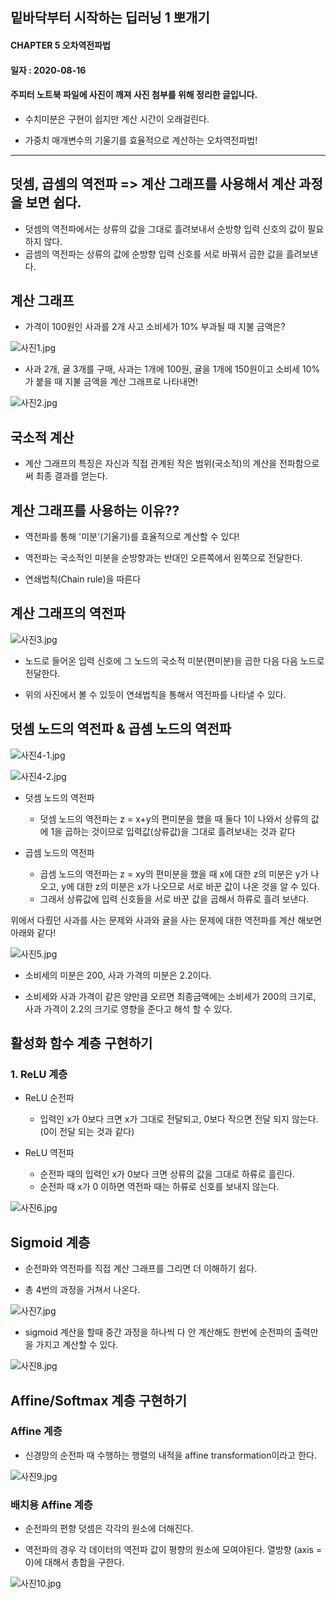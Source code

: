 ## 밑바닥부터 시작하는 딥러닝 1 뽀개기

#### CHAPTER 5 오차역전파법 

#### 일자 : 2020-08-16

#### 주피터 노트북 파일에 사진이 깨져 사진 첨부를 위해 정리한 글입니다.


- 수치미분은 구현이 쉽지만 계산 시간이 오래걸린다. 

- 가중치 매개변수의 기울기를 효율적으로 계산하는 오차역전파법!



---



## 덧셈, 곱셈의 역전파 => 계산 그래프를 사용해서 계산 과정을 보면 쉽다. 



- 덧셈의 역전파에서는 상류의 값을 그대로 흘려보내서 순방향 입력 신호의 값이 필요하지 않다.
- 곱셈의 역전파는 상류의 값에 순방향 입력 신호를 서로 바꿔서 곱한 값을 흘려보낸다. 

## 계산 그래프 

- 가격이 100원인 사과를 2개 사고 소비세가 10% 부과될 때 지불 금액은?

![사진1.jpg](https://github.com/KIMDOKYOUNG/DeepLearning/blob/master/chapter5/img/사진1.jpg)

- 사과 2개, 귤 3개를 구매, 사과는 1개에 100원, 귤을 1개에 150원이고 소비세 10%가 붙을 때 지불 금액을 계산 그래프로 나타내면!

![사진2.jpg](https://github.com/KIMDOKYOUNG/DeepLearning/blob/master/chapter5/img/사진2.jpg)

## 국소적 계산

- 계산 그래프의 특징은 자신과 직접 관계된 작은 범위(국소적)의 계산을 전파함으로써 최종 결과를 얻는다. 



## 계산 그래프를 사용하는 이유??

- 역전파를 통해 '미분'(기울기)를 효율적으로 계산할 수 있다! 

- 역전파는 국소적인 미분을 순방향과는 반대인 오른쪽에서 왼쪽으로 전달한다. 

- 연쇄법칙(Chain rule)을 따른다



## 계산 그래프의 역전파 

![사진3.jpg](https://github.com/KIMDOKYOUNG/DeepLearning/blob/master/chapter5/img/사진3.jpg)

- 노드로 들어온 입력 신호에 그 노드의 국소적 미분(편미분)을 곱한 다음 다음 노드로 전달한다. 

- 위의 사진에서 볼 수 있듯이 연쇄법칙을 통해서 역전파를 나타낼 수 있다.

## 덧셈 노드의 역전파 & 곱셈 노드의 역전파

![사진4-1.jpg](https://github.com/KIMDOKYOUNG/DeepLearning/blob/master/chapter5/img/사진4-1.jpg)

![사진4-2.jpg](https://github.com/KIMDOKYOUNG/DeepLearning/blob/master/chapter5/img/사진4-2.jpg)

- 덧셈 노드의 역전파
  - 덧셈 노드의 역전파는 z = x+y의 편미분을 했을 때 둘다 1이 나와서 상류의 값에 1을 곱하는 것이므로 입력값(상류값)을 그대로 흘려보내는 것과 같다

- 곱셈 노드의 역전파
  - 곱셈 노드의 역전파는 z = xy의 편미분을 했을 때 x에 대한 z의 미분은 y가 나오고, y에 대한 z의 미분은 x가 나오므로 서로 바꾼 값이 나온 것을 알 수 있다. 
  - 그래서 상류값에 입력 신호들을 서로 바꾼 값을 곱해서 하류로 흘려 보낸다. 

 

위에서 다뤘던 사과를 사는 문제와 사과와 귤을 사는 문제에 대한 역전파를 계산 해보면 아래와 같다! 

![사진5.jpg](https://github.com/KIMDOKYOUNG/DeepLearning/blob/master/chapter5/img/사진5.jpg)

- 소비세의 미분은 200, 사과 가격의 미분은 2.2이다. 

- 소비세와 사과 가격이 같은 양만큼 오르면 최종금액에는 소비세가 200의 크기로, 사과 가격이 2.2의 크기로 영향을 준다고 해석 할 수 있다. 

## 활성화 함수 계층 구현하기 



### 1. ReLU 계층 

- ReLU 순전파
  - 입력인 x가 0보다 크면 x가 그대로 전달되고, 0보다 작으면 전달 되지 않는다. (0이 전달 되는 것과 같다) 

- ReLU 역전파 
  - 순전파 때의 입력인 x가 0보다 크면 상류의 값을 그대로 하류로 흘린다. 
  - 순전파 때 x가 0 이하면 역전파 때는 하류로 신호를 보내지 않는다. 

![사진6.jpg](https://github.com/KIMDOKYOUNG/DeepLearning/blob/master/chapter5/img/사진6.jpg)

## Sigmoid 계층 



- 순전파와 역전파를 직접 계산 그래프를 그리면 더 이해하기 쉽다. 

- 총 4번의 과정을 거쳐서 나온다. 

![사진7.jpg](https://github.com/KIMDOKYOUNG/DeepLearning/blob/master/chapter5/img/사진7.jpg)

- sigmoid 계산을 할때 중간 과정을 하나씩 다 안 계산해도 한번에 순전파의 출력만을 가지고 계산할 수 있다. 

![사진8.jpg](https://github.com/KIMDOKYOUNG/DeepLearning/blob/master/chapter5/img/사진8.jpg)

## Affine/Softmax 계층 구현하기

### Affine 계층 



- 신경망의 순전파 때 수행하는 행렬의 내적을 affine transformation이라고 한다. 

![사진9.jpg](https://github.com/KIMDOKYOUNG/DeepLearning/blob/master/chapter5/img/사진9.jpg)

### 배치용 Affine 계층 

- 순전파의 편향 덧셈은 각각의 원소에 더해진다.

- 역전파의 경우 각 데이터의 역전파 값이 평향의 원소에 모여야된다. 열방향 (axis = 0)에 대해서 총합을 구한다.

![사진10.jpg](https://github.com/KIMDOKYOUNG/DeepLearning/blob/master/chapter5/img/사진10.jpg)
